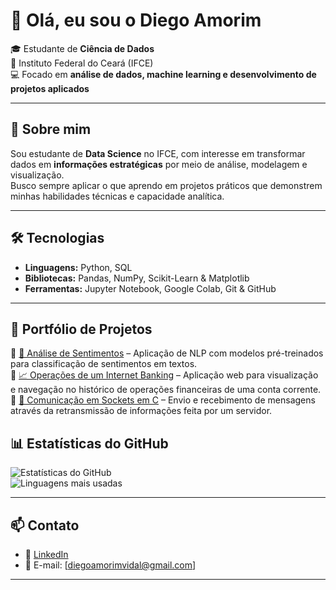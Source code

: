 # 👋 Olá, eu sou o Diego Amorim

🎓 Estudante de **Ciência de Dados**  
🏫 Instituto Federal do Ceará (IFCE)  
💻 Focado em **análise de dados, machine learning e desenvolvimento de projetos aplicados**

---

## 🚀 Sobre mim

Sou estudante de **Data Science** no IFCE, com interesse em transformar dados em **informações estratégicas** por meio de análise, modelagem e visualização.  
Busco sempre aplicar o que aprendo em projetos práticos que demonstrem minhas habilidades técnicas e capacidade analítica.  

---

## 🛠️ Tecnologias

- **Linguagens:** Python, SQL  
- **Bibliotecas:** Pandas, NumPy, Scikit-Learn & Matplotlib
- **Ferramentas:** Jupyter Notebook, Google Colab, Git & GitHub  

---

## 📂 Portfólio de Projetos

🔹 [🤖 Análise de Sentimentos]((https://github.com/diegonhd/Analise_Sentimentos_Ecommerce)) – Aplicação de NLP com modelos pré-treinados para classificação de sentimentos em textos.  
🔹 [📈 Operações de um Internet Banking]((https://github.com/diegonhd/MyBank_OpsHistory)) – Aplicação web para visualização e navegação no histórico de operações financeiras de uma conta corrente.
🔹 [🧮 Comunicação em Sockets em C]((https://github.com/diegonhd/C_Chat)) – Envio e recebimento de mensagens através da retransmissão de informações feita por um servidor.


## 📊 Estatísticas do GitHub

![Estatísticas do GitHub](https://github-readme-stats.vercel.app/api?username=diegonhd&show_icons=true&theme=radical)  
![Linguagens mais usadas](https://github-readme-stats.vercel.app/api/top-langs/?username=diegonhd&layout=compact&theme=radical)

---

## 📫 Contato

- 💼 [LinkedIn]((https://www.linkedin.com/in/diego-amvi/))  
- 📧 E-mail: [diegoamorimvidal@gmail.com]  

---
